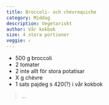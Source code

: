 ```yaml
---
title: Broccoli- och chèvrequiche
category: Middag
description: Vegetariskt
author: Vår kokbok
size: 4 stora portioner
veggie: ✓
---
```


- 500 g broccoli
- 2 tomater
- 2 inte allt för stora potatisar
- X g chèvre
- 1 sats pajdeg s 420(?) i vår kokbok

> ...
